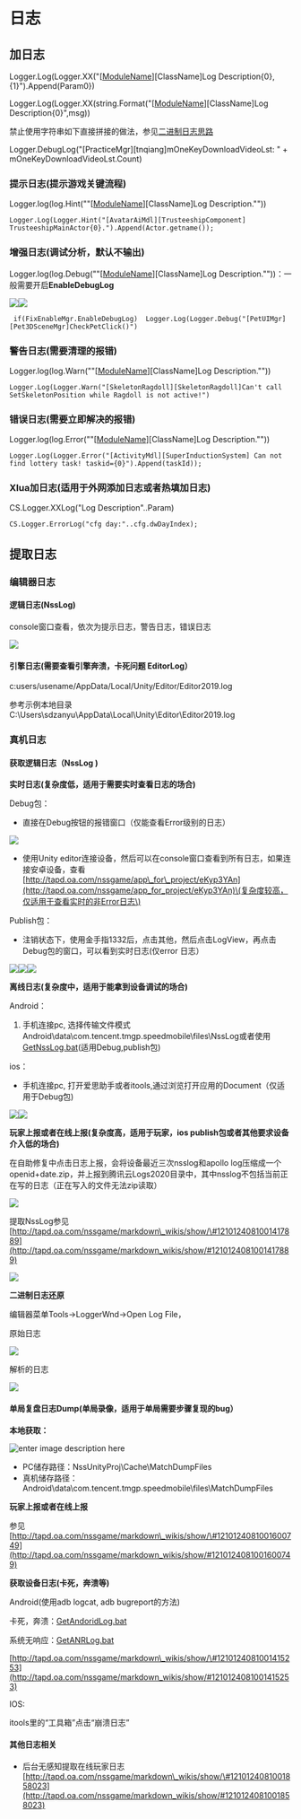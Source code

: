 # 日志

## 加日志

Logger.Log\(Logger.XX\("\[[ModuleName](https://iwiki.woa.com/pages/createpage.action?spaceKey=QSpeed&title=ModuleName&linkCreation=true&fromPageId=889945895)\]\[ClassName\]Log Description{0},{1}"\).Append\(Param0}\)

Logger.Log\(Logger.XX\(string.Format\("\[[ModuleName](https://iwiki.woa.com/pages/createpage.action?spaceKey=QSpeed&title=ModuleName&linkCreation=true&fromPageId=889945895)\]\[ClassName\]Log Description{0}",msg\)\)

禁止使用字符串如下直接拼接的做法，参见[二进制日志思路](https://iwiki.woa.com/pages/viewpage.action?pageId=770477074)

Logger.DebugLog\("\[PracticeMgr\]\[tnqiang\]mOneKeyDownloadVideoLst: " + mOneKeyDownloadVideoLst.Count\)

### 提示日志\(提示游戏关键流程\)

Logger.log\(log.Hint\(""\[[ModuleName](https://iwiki.woa.com/pages/createpage.action?spaceKey=QSpeed&title=ModuleName&linkCreation=true&fromPageId=889945895)\]\[ClassName\]Log Description.""\)\)

```text
Logger.Log(Logger.Hint("[AvatarAiMdl][TrusteeshipComponent] TrusteeshipMainActor{0}.").Append(Actor.getname());
```

### 增强日志\(调试分析，默认不输出\)

Logger.log\(log.Debug\(""\[[ModuleName](https://iwiki.woa.com/pages/createpage.action?spaceKey=QSpeed&title=ModuleName&linkCreation=true&fromPageId=889945895)\]\[ClassName\]Log Description.""\)\)：一般需要开启**EnableDebugLog**

![](https://iwiki.woa.com/download/attachments/889945895/image2021-8-20_11-20-9.png?version=1&modificationDate=1629429610000&api=v2)![](https://iwiki.woa.com/download/attachments/889945895/image2021-8-20_11-20-27.png?version=1&modificationDate=1629429628000&api=v2)

```text
 if(FixEnableMgr.EnableDebugLog)  Logger.Log(Logger.Debug("[PetUIMgr][Pet3DSceneMgr]CheckPetClick()")
```

### 警告日志\(需要清理的报错\)

Logger.log\(log.Warn\(""\[[ModuleName](https://iwiki.woa.com/pages/createpage.action?spaceKey=QSpeed&title=ModuleName&linkCreation=true&fromPageId=889945895)\]\[ClassName\]Log Description.""\)\)

```text
Logger.Log(Logger.Warn("[SkeletonRagdoll][SkeletonRagdoll]Can't call SetSkeletonPosition while Ragdoll is not active!")
```

### 错误日志\(需要立即解决的报错\)

Logger.log\(log.Error\(""\[[ModuleName](https://iwiki.woa.com/pages/createpage.action?spaceKey=QSpeed&title=ModuleName&linkCreation=true&fromPageId=889945895)\]\[ClassName\]Log Description.""\)\)

```text
Logger.Log(Logger.Error("[ActivityMdl][SuperInductionSystem] Can not find lottery task! taskid={0}").Append(taskId));
```

### Xlua加日志\(适用于外网添加日志或者热填加日志\)

CS.Logger.XXLog\("Log Description"..Param\)

```text
CS.Logger.ErrorLog("cfg day:"..cfg.dwDayIndex);
```

## 提取日志

### 编辑器日志

####  逻辑日志\(NssLog\)

console窗口查看，依次为提示日志，警告日志，错误日志

![](https://iwiki.woa.com/download/attachments/889945895/image2021-8-13_21-52-44.png?version=1&modificationDate=1628862764000&api=v2)

####  引擎日志\(需要查看引擎奔溃，卡死问题 EditorLog）

c:users/usename/AppData/Local/Unity/Editor/Editor2019.log

参考示例本地目录C:\Users\sdzanyu\AppData\Local\Unity\Editor\Editor2019.log

### 真机日志

#### 获取逻辑日志（NssLog \)

**实时日志\(复杂度低，适用于需要实时查看日志的场合\)**

Debug包：

* 直接在Debug按钮的报错窗口（仅能查看Error级别的日志）

![](https://iwiki.woa.com/download/attachments/889945895/image2021-8-20_10-40-2.png?version=1&modificationDate=1629427202000&api=v2)

* 使用Unity editor连接设备，然后可以在console窗口查看到所有日志，如果连接安卓设备，查看[http://tapd.oa.com/nssgame/app\_for\_project/eKyp3YAn](http://tapd.oa.com/nssgame/app_for_project/eKyp3YAn)\(复杂度较高，仅适用于查看实时的非Error日志\)

Publish包：

* 注销状态下，使用金手指1332后，点击其他，然后点击LogView，再点击Debug包的窗口，可以看到实时日志\(仅error 日志）

![](https://iwiki.woa.com/download/attachments/889945895/image2021-8-19_18-39-47.png?version=1&modificationDate=1629369587000&api=v2)![](https://iwiki.woa.com/download/attachments/889945895/image2021-8-20_10-31-45.png?version=1&modificationDate=1629426706000&api=v2)![](https://iwiki.woa.com/download/attachments/889945895/image2021-8-20_10-49-29.png?version=1&modificationDate=1629427770000&api=v2)

**离线日志\(复杂度中，适用于能拿到设备调试的场合\)**

Android：

1. 手机连接pc, 选择传输文件模式 Android\data\com.tencent.tmgp.speedmobile\files\NssLog或者使用[GetNssLog.bat](https://iwiki.woa.com/download/attachments/889945895/GetNssLog.bat?version=3&modificationDate=1629430182000&api=v2)\(适用Debug,publish包\)

ios：

* 手机连接pc, 打开爱思助手或者itools,通过浏览打开应用的Document（仅适用于Debug包\)

![](https://iwiki.woa.com/download/attachments/889945895/image2021-8-19_17-47-7.png?version=1&modificationDate=1629366427000&api=v2)![](https://iwiki.woa.com/download/attachments/889945895/image2021-8-19_17-46-37.png?version=1&modificationDate=1629366398000&api=v2)

**玩家上报或者在线上报\(复杂度高，适用于玩家，ios publish包或者其他要求设备介入低的场合\)**

在自助修复中点击日志上报，会将设备最近三次nsslog和apollo log压缩成一个 openid+date.zip，并上报到腾讯云Logs2020目录中，其中nsslog不包括当前正在写的日志（正在写入的文件无法zip读取）

![](https://iwiki.woa.com/download/attachments/889945895/image2021-8-19_18-41-23.png?version=1&modificationDate=1629369684000&api=v2)

提取NssLog参见[http://tapd.oa.com/nssgame/markdown\_wikis/show/\#1210124081001417889](http://tapd.oa.com/nssgame/markdown_wikis/show/#1210124081001417889)

![](http://tapd.oa.com/tfl/captures/2018-12/tapd_10124081_base64_1544926063_41.png)

**二进制日志还原**

编辑器菜单Tools-&gt;LoggerWnd→Open Log File，

   原始日志

![](https://iwiki.woa.com/download/attachments/889945895/image2021-8-19_17-43-47.png?version=1&modificationDate=1629366228000&api=v2)

解析的日志

![](https://iwiki.woa.com/download/attachments/889945895/image2021-8-19_17-44-13.png?version=1&modificationDate=1629366253000&api=v2)

#### 单局复盘日志Dump\(单局录像，适用于单局需要步骤复现的bug）

**本地获取：**

![enter image description here](http://tapd.oa.com/tfl/pictures/202103/tapd_10124081_1617104921_79.png)

* PC储存路径：NssUnityProj\Cache\MatchDumpFiles
* 真机储存路径：Android\data\com.tencent.tmgp.speedmobile\files\MatchDumpFiles

**玩家上报或者在线上报**

参见[http://tapd.oa.com/nssgame/markdown\_wikis/show/\#1210124081001600749](http://tapd.oa.com/nssgame/markdown_wikis/show/#1210124081001600749)

**获取设备日志\(卡死，奔溃等\)**

Android\(使用adb logcat, adb bugreport的方法\)

卡死，奔溃：[GetAndoridLog.bat](https://iwiki.woa.com/download/attachments/889945895/GetAndoridLog.bat?version=1&modificationDate=1629430237000&api=v2) 

系统无响应：[GetANRLog.bat](https://iwiki.woa.com/download/attachments/889945895/GetANRLog.bat?version=1&modificationDate=1629430347000&api=v2)

[http://tapd.oa.com/nssgame/markdown\_wikis/show/\#1210124081001415253](http://tapd.oa.com/nssgame/markdown_wikis/show/#1210124081001415253)

IOS:  

itools里的“工具箱”点击“崩溃日志”

####  其他日志相关

* 后台无感知提取在线玩家日志 [http://tapd.oa.com/nssgame/markdown\_wikis/show/\#1210124081001858023](http://tapd.oa.com/nssgame/markdown_wikis/show/#1210124081001858023)

